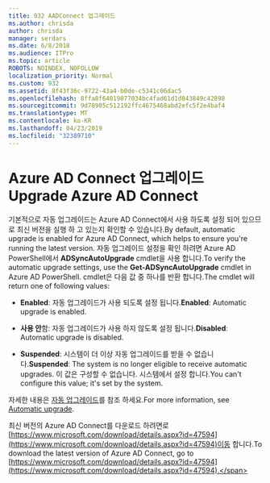 ```yaml
---
title: 932 AADConnect 업그레이드
ms.author: chrisda
author: chrisda
manager: serdars
ms.date: 6/8/2018
ms.audience: ITPro
ms.topic: article
ROBOTS: NOINDEX, NOFOLLOW
localization_priority: Normal
ms.custom: 932
ms.assetid: 8f43f36c-9722-43a4-b0de-c5341c06dac5
ms.openlocfilehash: 8ffa8f64019077034bc4fad61d1d843849c42898
ms.sourcegitcommit: 9d78905c512192ffc4675468abd2efc5f2e4baf4
ms.translationtype: MT
ms.contentlocale: ko-KR
ms.lasthandoff: 04/23/2019
ms.locfileid: "32389710"
---
```

# <a name="upgrade-azure-ad-connect"></a><span data-ttu-id="615fe-102">Azure AD Connect 업그레이드</span><span class="sxs-lookup"><span data-stu-id="615fe-102">Upgrade Azure AD Connect</span></span>

<span data-ttu-id="615fe-103">기본적으로 자동 업그레이드는 Azure AD Connect에서 사용 하도록 설정 되어 있으므로 최신 버전을 실행 하 고 있는지 확인할 수 있습니다.</span><span class="sxs-lookup"><span data-stu-id="615fe-103">By default, automatic upgrade is enabled for Azure AD Connect, which helps to ensure you're running the latest version.</span></span> <span data-ttu-id="615fe-104">자동 업그레이드 설정을 확인 하려면 Azure AD PowerShell에서 **ADSyncAutoUpgrade** cmdlet을 사용 합니다.</span><span class="sxs-lookup"><span data-stu-id="615fe-104">To verify the automatic upgrade settings, use the **Get-ADSyncAutoUpgrade** cmdlet in Azure AD PowerShell.</span></span> <span data-ttu-id="615fe-105">cmdlet은 다음 값 중 하나를 반환 합니다.</span><span class="sxs-lookup"><span data-stu-id="615fe-105">The cmdlet will return one of following values:</span></span> 

- <span data-ttu-id="615fe-106">**Enabled**: 자동 업그레이드가 사용 되도록 설정 됩니다.</span><span class="sxs-lookup"><span data-stu-id="615fe-106">**Enabled**: Automatic upgrade is enabled.</span></span>

- <span data-ttu-id="615fe-107">**사용 안**함: 자동 업그레이드가 사용 하지 않도록 설정 됩니다.</span><span class="sxs-lookup"><span data-stu-id="615fe-107">**Disabled**: Automatic upgrade is disabled.</span></span>

- <span data-ttu-id="615fe-108">**Suspended**: 시스템이 더 이상 자동 업그레이드를 받을 수 없습니다.</span><span class="sxs-lookup"><span data-stu-id="615fe-108">**Suspended**: The system is no longer eligible to receive automatic upgrades.</span></span> <span data-ttu-id="615fe-109">이 값은 구성할 수 없습니다. 시스템에서 설정 합니다.</span><span class="sxs-lookup"><span data-stu-id="615fe-109">You can't configure this value; it's set by the system.</span></span> 

<span data-ttu-id="615fe-110">자세한 내용은 [자동 업그레이드](https://docs.microsoft.com/azure/active-directory/connect/active-directory-aadconnect-feature-automatic-upgrade)를 참조 하세요.</span><span class="sxs-lookup"><span data-stu-id="615fe-110">For more information, see [Automatic upgrade](https://docs.microsoft.com/azure/active-directory/connect/active-directory-aadconnect-feature-automatic-upgrade).</span></span>

<span data-ttu-id="615fe-111">최신 버전의 Azure AD Connect를 다운로드 하려면로 [https://www.microsoft.com/download/details.aspx?id=47594](https://www.microsoft.com/download/details.aspx?id=47594)이동 합니다.</span><span class="sxs-lookup"><span data-stu-id="615fe-111">To download the latest version of Azure AD Connect, go to [https://www.microsoft.com/download/details.aspx?id=47594](https://www.microsoft.com/download/details.aspx?id=47594).</span></span>
